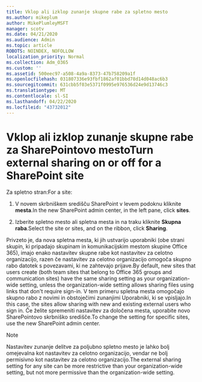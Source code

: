 ```yaml
---
title: Vklop ali izklop zunanje skupne rabe za spletno mesto
ms.author: mikeplum
author: MikePlumleyMSFT
manager: scotv
ms.date: 04/21/2020
ms.audience: Admin
ms.topic: article
ROBOTS: NOINDEX, NOFOLLOW
localization_priority: Normal
ms.collection: Adm_O365
ms.custom: ''
ms.assetid: 500eec97-a508-4a9a-8373-47b758209a1f
ms.openlocfilehash: 031807336e93fbf1862af01bbd78d14d048ac6b3
ms.sourcegitcommit: 631cbb5f03e5371f0995e976536d24e9d13746c3
ms.translationtype: MT
ms.contentlocale: sl-SI
ms.lasthandoff: 04/22/2020
ms.locfileid: "43732012"
---
```

# <a name="turn-external-sharing-on-or-off-for-a-sharepoint-site"></a><span data-ttu-id="f52c2-102">Vklop ali izklop zunanje skupne rabe za SharePointovo mesto</span><span class="sxs-lookup"><span data-stu-id="f52c2-102">Turn external sharing on or off for a SharePoint site</span></span>

<span data-ttu-id="f52c2-103">Za spletno stran:</span><span class="sxs-lookup"><span data-stu-id="f52c2-103">For a site:</span></span>
  
1. <span data-ttu-id="f52c2-104">V novem skrbniškem središču SharePoint v levem podoknu kliknite **mesta**.</span><span class="sxs-lookup"><span data-stu-id="f52c2-104">In the new SharePoint admin center, in the left pane, click **sites**.</span></span>
    
2. <span data-ttu-id="f52c2-105">Izberite spletno mesto ali spletna mesta in na traku kliknite **Skupna raba**.</span><span class="sxs-lookup"><span data-stu-id="f52c2-105">Select the site or sites, and on the ribbon, click **Sharing**.</span></span>
    
<span data-ttu-id="f52c2-106">Privzeto je, da nova spletna mesta, ki jih ustvarijo uporabniki (obe strani skupin, ki pripadajo skupinam in komunikacijskim mestom skupine Office 365), imajo enako nastavitev skupne rabe kot nastavitev za celotno organizacijo, razen če nastavitev za celotno organizacijo omogoča skupno rabo datotek s povezavami, ki ne zahtevajo prijave.</span><span class="sxs-lookup"><span data-stu-id="f52c2-106">By default, new sites that users create (both team sites that belong to Office 365 groups and communication sites) have the same sharing setting as your organization-wide setting, unless the organization-wide setting allows sharing files using links that don't require sign-in.</span></span> <span data-ttu-id="f52c2-107">V tem primeru spletna mesta omogočajo skupno rabo z novimi in obstoječimi zunanjimi Uporabniki, ki se vpisljajo.</span><span class="sxs-lookup"><span data-stu-id="f52c2-107">In this case, the sites allow sharing with new and existing external users who sign in.</span></span> <span data-ttu-id="f52c2-108">Če želite spremeniti nastavitev za določena mesta, uporabite novo SharePointovo skrbniško središče.</span><span class="sxs-lookup"><span data-stu-id="f52c2-108">To change the setting for specific sites, use the new SharePoint admin center.</span></span>
  
> [!NOTE]
> <span data-ttu-id="f52c2-109">Nastavitev zunanje delitve za poljubno spletno mesto je lahko bolj omejevalna kot nastavitev za celotno organizacijo, vendar ne bolj permisivno kot nastavitev za celotno organizacijo.</span><span class="sxs-lookup"><span data-stu-id="f52c2-109">The external sharing setting for any site can be more restrictive than your organization-wide setting, but not more permissive than the organization-wide setting.</span></span> 
  

